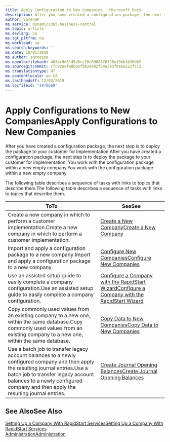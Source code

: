 ```yaml
---
title: Apply Configuration to New Companies | Microsoft Docs
description: After you have created a configuration package, the next step is to deploy the package to your customer for implementation. You use the configuration with a new empty company.
author: SorenGP
ms.service: dynamics365-business-central
ms.topic: article
ms.devlang: na
ms.tgt_pltfrm: na
ms.workload: na
ms.search.keywords: ''
ms.date: 10/01/2019
ms.author: sgroespe
ms.openlocfilehash: 4034c9d6145d6cc76e8968376f28ef0bb3430db2
ms.sourcegitcommit: cfc92eefa8b06fb426482f54e393f0e6e222f712
ms.translationtype: HT
ms.contentlocale: en-CA
ms.lasthandoff: 12/03/2019
ms.locfileid: "2878668"
---
```

# <a name="apply-configurations-to-new-companies"></a><span data-ttu-id="f7147-104">Apply Configurations to New Companies</span><span class="sxs-lookup"><span data-stu-id="f7147-104">Apply Configurations to New Companies</span></span>
<span data-ttu-id="f7147-105">After you have created a configuration package, the next step is to deploy the package to your customer for implementation.</span><span class="sxs-lookup"><span data-stu-id="f7147-105">After you have created a configuration package, the next step is to deploy the package to your customer for implementation.</span></span> <span data-ttu-id="f7147-106">You work with the configuration package within a new empty company.</span><span class="sxs-lookup"><span data-stu-id="f7147-106">You work with the configuration package within a new empty company.</span></span>  

 <span data-ttu-id="f7147-107">The following table describes a sequence of tasks with links to topics that describe them.</span><span class="sxs-lookup"><span data-stu-id="f7147-107">The following table describes a sequence of tasks with links to topics that describe them.</span></span>

|<span data-ttu-id="f7147-108">**To**</span><span class="sxs-lookup"><span data-stu-id="f7147-108">**To**</span></span>|<span data-ttu-id="f7147-109">**See**</span><span class="sxs-lookup"><span data-stu-id="f7147-109">**See**</span></span>|  
|------------|-------------|  
|<span data-ttu-id="f7147-110">Create a new company in which to perform a customer implementation.</span><span class="sxs-lookup"><span data-stu-id="f7147-110">Create a new company in which to perform a customer implementation.</span></span>|[<span data-ttu-id="f7147-111">Create a New Company</span><span class="sxs-lookup"><span data-stu-id="f7147-111">Create a New Company</span></span>](admin-how-to-create-a-new-company.md)|  
|<span data-ttu-id="f7147-112">Import and apply a configuration package to a new company.</span><span class="sxs-lookup"><span data-stu-id="f7147-112">Import and apply a configuration package to a new company.</span></span>|[<span data-ttu-id="f7147-113">Configure New Companies</span><span class="sxs-lookup"><span data-stu-id="f7147-113">Configure New Companies</span></span>](admin-how-to-configure-new-companies.md)|  
|<span data-ttu-id="f7147-114">Use an assisted setup guide to easily complete a company configuration.</span><span class="sxs-lookup"><span data-stu-id="f7147-114">Use an assisted setup guide to easily complete a company configuration.</span></span>|[<span data-ttu-id="f7147-115">Configure a Company with the RapidStart Wizard</span><span class="sxs-lookup"><span data-stu-id="f7147-115">Configure a Company with the RapidStart Wizard</span></span>](admin-how-to-configure-a-company-with-the-rapidstart-wizard.md)|
|<span data-ttu-id="f7147-116">Copy commonly used values from an existing company to a new one, within the same database.</span><span class="sxs-lookup"><span data-stu-id="f7147-116">Copy commonly used values from an existing company to a new one, within the same database.</span></span>|[<span data-ttu-id="f7147-117">Copy Data to New Companies</span><span class="sxs-lookup"><span data-stu-id="f7147-117">Copy Data to New Companies</span></span>](admin-how-to-copy-data-to-new-companies.md)|  
|<span data-ttu-id="f7147-118">Use a batch job to transfer legacy account balances to a newly configured company and then apply the resulting journal entries.</span><span class="sxs-lookup"><span data-stu-id="f7147-118">Use a batch job to transfer legacy account balances to a newly configured company and then apply the resulting journal entries.</span></span>|[<span data-ttu-id="f7147-119">Create Journal Opening Balances</span><span class="sxs-lookup"><span data-stu-id="f7147-119">Create Journal Opening Balances</span></span>](admin-how-to-create-journal-opening-balances.md)|  

## <a name="see-also"></a><span data-ttu-id="f7147-120">See Also</span><span class="sxs-lookup"><span data-stu-id="f7147-120">See Also</span></span>  
[<span data-ttu-id="f7147-121">Setting Up a Company With RapidStart Services</span><span class="sxs-lookup"><span data-stu-id="f7147-121">Setting Up a Company With RapidStart Services</span></span>](admin-set-up-a-company-with-rapidstart.md)  
[<span data-ttu-id="f7147-122">Administration</span><span class="sxs-lookup"><span data-stu-id="f7147-122">Administration</span></span>](admin-setup-and-administration.md)
